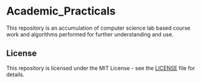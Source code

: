 # Academic_Practicals
This repository is an accumulation of computer science lab based course work and algorithms performed for further understanding and use.



## License

This repository is licensed under the MIT License - see the [LICENSE](LICENSE.txt) file for details.
